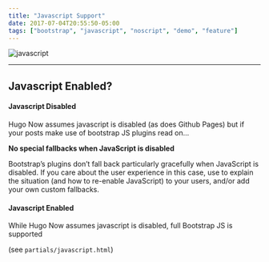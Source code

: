 ```yaml
---
title: "Javascript Support"
date: 2017-07-04T20:55:50-05:00
tags: ["bootstrap", "javascript", "noscript", "demo", "feature"]
---
```


<div class="well content-header">
    <img src="/images/javascript.svg" alt="javascript"  />
</div>

<!--more-->

---

## Javascript Enabled?

<noscript>
    <div class="bd-callout bd-callout-warning">
        <h4>Javascript Disabled</h4>
        <p>Hugo Now assumes javascript is disabled (as does Github Pages) but if your posts make use of bootstrap JS plugins read on...</p>
        <strong>No special fallbacks when JavaScript is disabled</strong>
        <p>Bootstrap’s plugins don’t fall back particularly gracefully when JavaScript is disabled. If you care about the user experience in this case, use <noscript> to explain the situation (and how to re-enable JavaScript) to your users, and/or add your own custom fallbacks.
        </p>
    </div>
</noscript>

<div id="js-enabled-msg" class="bd-callout bd-callout-success js-enabled">
    <h4>Javascript Enabled</h4>
    <p>While Hugo Now assumes javascript is disabled, full Bootstrap JS is supported</p>
    <p>(see <code>partials/javascript.html</code>)</p>
</div>

<!-- jQuery not loaded yet -->
<script type="text/javascript">
    var element = document.getElementById('js-enabled-msg')
    element.style.display = 'block';
</script>